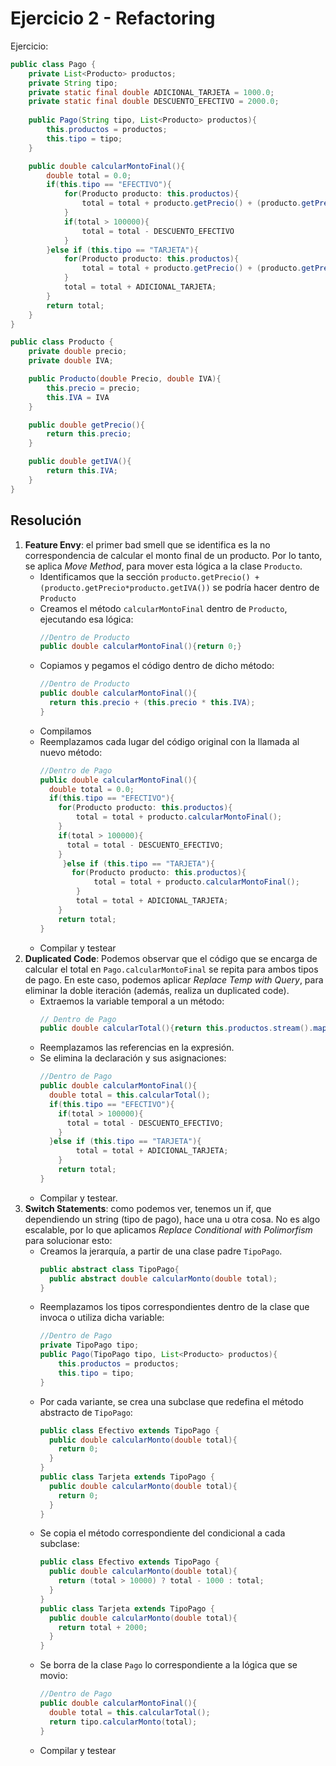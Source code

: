 # Ejercicio 2 - Refactoring

Ejercicio: 
```java
public class Pago {
	private List<Producto> productos;
	private String tipo;
	private static final double ADICIONAL_TARJETA = 1000.0;
	private static final double DESCUENTO_EFECTIVO = 2000.0;
	
	public Pago(String tipo, List<Producto> productos){
		this.productos = productos;
		this.tipo = tipo;
	}

	public double calcularMontoFinal(){
		double total = 0.0;
		if(this.tipo == "EFECTIVO"){
			for(Producto producto: this.productos){
				total = total + producto.getPrecio() + (producto.getPrecio*producto.getIVA())
			}
			if(total > 100000){
				total = total - DESCUENTO_EFECTIVO
			}
		}else if (this.tipo == "TARJETA"){
			for(Producto producto: this.productos){
				total = total + producto.getPrecio() + (producto.getPrecio*producto.getIVA())
			}
			total = total + ADICIONAL_TARJETA;
		}
		return total;
	}
}

public class Producto {
	private double precio;
	private double IVA;

	public Producto(double Precio, double IVA){
		this.precio = precio;
		this.IVA = IVA
	}

	public double getPrecio(){
		return this.precio;
	}

	public double getIVA(){
		return this.IVA;
	}
}
```

## Resolución
1. **Feature Envy**: el primer bad smell que se identifica es la no correspondencia de calcular el monto final de un producto. Por lo tanto, se aplica *Move Method*, para mover esta lógica a la clase `Producto`.
	* Identificamos que la sección `producto.getPrecio() + (producto.getPrecio*producto.getIVA())` se podría hacer dentro de `Producto`
    * Creamos el método `calcularMontoFinal` dentro de `Producto`, ejecutando esa lógica:
		```java
		//Dentro de Producto
		public double calcularMontoFinal(){return 0;}
		```
  	* Copiamos y pegamos el código dentro de dicho método:
	  ```java
	  //Dentro de Producto
	  public double calcularMontoFinal(){
    	return this.precio + (this.precio * this.IVA);
	  } 
	  ```
    * Compilamos 
    * Reemplazamos cada lugar del código original con la llamada al nuevo método:
      ```java
      //Dentro de Pago
      public double calcularMontoFinal(){
        double total = 0.0;
        if(this.tipo == "EFECTIVO"){
          for(Producto producto: this.productos){
              total = total + producto.calcularMontoFinal();
          }
          if(total > 100000){
            total = total - DESCUENTO_EFECTIVO;
          }
    	   }else if (this.tipo == "TARJETA"){
    	     for(Producto producto: this.productos){
                  total = total + producto.calcularMontoFinal();
              }
              total = total + ADICIONAL_TARJETA;
          }
          return total;
      }
      ```
    * Compilar y testear
2. **Duplicated Code**: Podemos observar que el código  que se encarga de calcular el total en `Pago.calcularMontoFinal` se repita para ambos tipos de pago. En este caso, podemos aplicar *Replace Temp with Query*, para eliminar la doble iteración (además, realiza un duplicated code).
	* Extraemos la variable temporal a un método:
	  ```java
      // Dentro de Pago
      public double calcularTotal(){return this.productos.stream().mapToDouble(p->p.calcularMontoFinal()).sum();}
      ```
    * Reemplazamos las referencias en la expresión.
    * Se elimina la declaración y sus asignaciones:
	  ```java
      //Dentro de Pago
      public double calcularMontoFinal(){
        double total = this.calcularTotal();
        if(this.tipo == "EFECTIVO"){
          if(total > 100000){
            total = total - DESCUENTO_EFECTIVO;
          }
        }else if (this.tipo == "TARJETA"){
              total = total + ADICIONAL_TARJETA;
          }
          return total;
      }
      ```
    * Compilar y testear.
3. **Switch Statements**: como podemos ver, tenemos un if, que dependiendo un string (tipo de pago), hace una u otra cosa. No es algo escalable, por lo que aplicamos *Replace Conditional with Polimorfism* para solucionar esto:
	* Creamos la jerarquía, a partir de una clase padre `TipoPago`.
   	  ```java
      public abstract class TipoPago{
      	public abstract double calcularMonto(double total);
      }
      ```
    * Reemplazamos los tipos correspondientes dentro de la clase que invoca o utiliza dicha variable:
   	  ```java
      //Dentro de Pago
      private TipoPago tipo;
      public Pago(TipoPago tipo, List<Producto> productos){
          this.productos = productos;
          this.tipo = tipo;
      }
      ```
    * Por cada variante, se crea una subclase que redefina el método abstracto de `TipoPago`:
      ```java
      public class Efectivo extends TipoPago {
        public double calcularMonto(double total){
          return 0; 
        }
      }
      public class Tarjeta extends TipoPago {
        public double calcularMonto(double total){
          return 0; 
        }
      }
      ```
    * Se copia el método correspondiente del condicional a cada subclase:
	  ```java
	  public class Efectivo extends TipoPago {
	    public double calcularMonto(double total){
	      return (total > 10000) ? total - 1000 : total;
	    }
	  }
	  public class Tarjeta extends TipoPago {
	    public double calcularMonto(double total){
	      return total + 2000;
	    }
	  }
	  ```
   * Se borra de la clase `Pago` lo correspondiente a la lógica que se movio:
	 ```java
	 //Dentro de Pago
	 public double calcularMontoFinal(){
	   double total = this.calcularTotal();
	   return tipo.calcularMonto(total);
	 }
	  ```
   * Compilar y testear